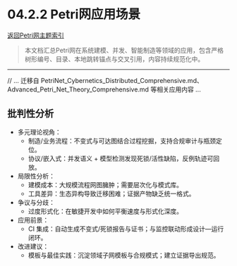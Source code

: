 # 04.2.2 Petri网应用场景

[返回Petri网主题索引](README.md)

> 本文档汇总Petri网在系统建模、并发、智能制造等领域的应用，包含严格树形编号、目录、本地跳转锚点与交叉引用，内容持续规范化中。

---

// ... 迁移自 PetriNet_Cybernetics_Distributed_Comprehensive.md、Advanced_Petri_Net_Theory_Comprehensive.md 等相关应用内容 ...

## 批判性分析

- 多元理论视角：
  - 制造/业务流程：不变式与可达图结合过程挖掘，支持合规审计与瓶颈定位。
  - 协议/嵌入式：并发语义 + 模型检测发现死锁/活性缺陷，反例轨迹可回放。
- 局限性分析：
  - 建模成本：大规模流程网图臃肿；需要层次化与模式库。
  - 工具差异：生态异构导致迁移困难；证据产物缺乏统一格式。
- 争议与分歧：
  - 过度形式化：在敏捷开发中如何平衡速度与形式化深度。
- 应用前景：
  - CI 集成：自动生成不变式/死锁报告与证书；与监控联动形成设计—运行闭环。
- 改进建议：
  - 模板与最佳实践：沉淀领域子网模板与合规模式；建立证据导出规范。
